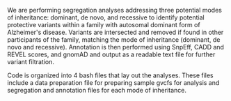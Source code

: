 We are performing segregation analyses addressing three potential modes of inheritance: dominant, de novo, and recessive to identify potential protective variants within a family with autosomal dominant form of Alzheimer's disease. Variants are intersected and removed if found in other participants of the family, matching the mode of inheritance (dominant, de novo and recessive). Annotation is then performed using SnpEff, CADD and REVEL scores, and gnomAD and output as a readable text file for further variant filtration.

Code is organized into 4 bash files that lay out the analyses. These files include a data preparation file for preparing sample gvcfs for analysis and segregation and annotation files for each mode of inheritance.
